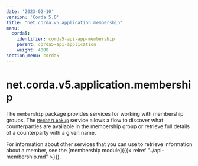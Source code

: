 ```yaml
---
date: '2023-02-10'
version: 'Corda 5.0'
title: "net.corda.v5.application.membership"
menu:
  corda5:
    identifier: corda5-api-app-membership
    parent: corda5-api-application
    weight: 4000
section_menu: corda5
---
```

# net.corda.v5.application.membership
The `membership` package provides services for working with membership groups. The <a href="../../../../../../api-ref/corda/5.0/net/corda/v5/application/membership/MemberLookup.html" target="_blank">`MemberLookup`</a> service allows a flow to discover what counterparties are available in the membership group or retrieve full details of a counterparty with a given name.

For information about other services that you can use to retrieve information about a member, see the [membership module]({{< relref "../api-membership.md" >}}).

